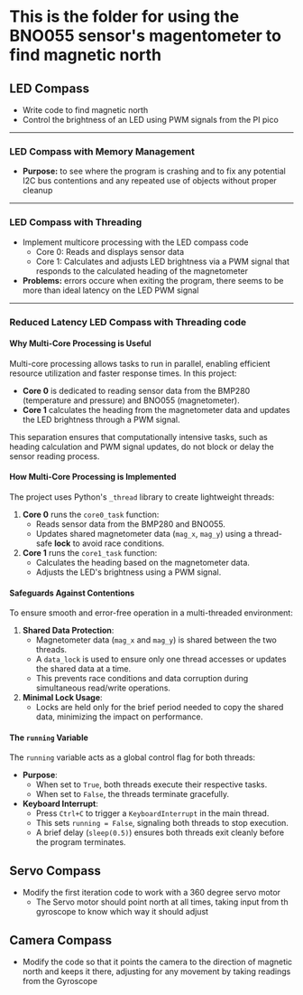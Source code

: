# This is the folder for using the BNO055 sensor's magentometer to find magnetic north

## LED Compass
- Write code to find magnetic north
- Control the brightness of an LED using PWM signals from the PI pico

---

### LED Compass with Memory Management
- **Purpose:** to see where the program is crashing and to fix any potential I2C bus contentions and any repeated use of objects without proper cleanup

---

### LED Compass with Threading
- Implement multicore processing with the LED compass code
  - Core 0: Reads and displays sensor data
  - Core 1: Calculates and adjusts LED brightness via a PWM signal that responds to the calculated heading of the magnetometer
- **Problems:** errors occure when exiting the program, there seems to be more than ideal latency on the LED PWM signal

---


### Reduced Latency LED Compass with Threading code
#### Why Multi-Core Processing is Useful
Multi-core processing allows tasks to run in parallel, enabling efficient resource utilization and faster response times. In this project:
- **Core 0** is dedicated to reading sensor data from the BMP280 (temperature and pressure) and BNO055 (magnetometer).
- **Core 1** calculates the heading from the magnetometer data and updates the LED brightness through a PWM signal.

This separation ensures that computationally intensive tasks, such as heading calculation and PWM signal updates, do not block or delay the sensor reading process.


#### How Multi-Core Processing is Implemented
The project uses Python's `_thread` library to create lightweight threads:
1. **Core 0** runs the `core0_task` function:
   - Reads sensor data from the BMP280 and BNO055.
   - Updates shared magnetometer data (`mag_x`, `mag_y`) using a thread-safe **lock** to avoid race conditions.
2. **Core 1** runs the `core1_task` function:
   - Calculates the heading based on the magnetometer data.
   - Adjusts the LED's brightness using a PWM signal.


#### Safeguards Against Contentions
To ensure smooth and error-free operation in a multi-threaded environment:
1. **Shared Data Protection**:
   - Magnetometer data (`mag_x` and `mag_y`) is shared between the two threads.
   - A `data_lock` is used to ensure only one thread accesses or updates the shared data at a time.
   - This prevents race conditions and data corruption during simultaneous read/write operations.
2. **Minimal Lock Usage**:
   - Locks are held only for the brief period needed to copy the shared data, minimizing the impact on performance.


#### The `running` Variable
The `running` variable acts as a global control flag for both threads:
- **Purpose**:
  - When set to `True`, both threads execute their respective tasks.
  - When set to `False`, the threads terminate gracefully.
- **Keyboard Interrupt**:
  - Press `Ctrl+C` to trigger a `KeyboardInterrupt` in the main thread.
  - This sets `running = False`, signaling both threads to stop execution.
  - A brief delay (`sleep(0.5)`) ensures both threads exit cleanly before the program terminates.


## Servo Compass
- Modify the first iteration code to work with a 360 degree servo motor
  - The Servo motor should point north at all times, taking input from th gyroscope to know which way it should adjust

## Camera Compass
- Modify the code so that it points the camera to the direction of magnetic north and keeps it there, adjusting for any movement by taking readings from the Gyroscope
